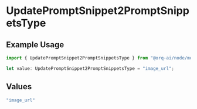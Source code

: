 # UpdatePromptSnippet2PromptSnippetsType

## Example Usage

```typescript
import { UpdatePromptSnippet2PromptSnippetsType } from "@orq-ai/node/models/operations";

let value: UpdatePromptSnippet2PromptSnippetsType = "image_url";
```

## Values

```typescript
"image_url"
```